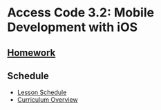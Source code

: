 # Access Code 3.2: Mobile Development with iOS

## [Homework](/homework/unit3/week_1)


## Schedule

* [Lesson Schedule](/schedule.md)
* [Curriculum Overview](/curriculum_overview.pdf)

